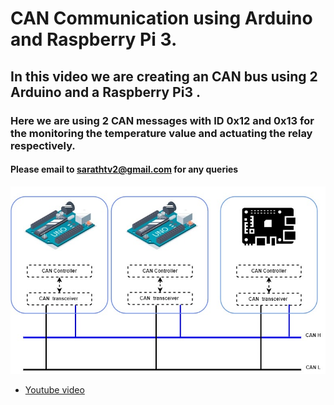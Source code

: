 # CAN Communication using Arduino and Raspberry Pi 3.
## In this video we are creating an CAN bus using 2 Arduino and a Raspberry Pi3 .
### Here we are using 2 CAN messages with ID 0x12 and 0x13 for the monitoring the temperature value and actuating the relay respectively.
#### Please email to sarathtv2@gmail.com for any queries
 ![alt text](https://github.com/sarathtv/RaspberryPi-CAN-Communication/blob/main/Rpi_Arduino_Can.jpg)
- [Youtube video][vid]





[vid]:https://youtu.be/5n9JKzepvGc
